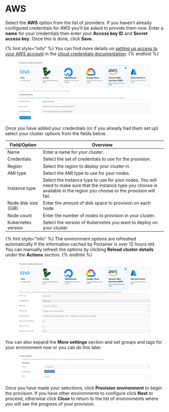 # AWS

Select the **AWS** option from the list of providers. If you haven't already configured credentials for AWS you'll be asked to provide them now. Enter a **name** for your credentials then enter your **Access key ID** and **Secret access key**. Once this is done, click **Save**.

{% hint style="info" %}
You can find more details on [setting up access to your AWS account](../../../admin/settings/cloud/eks.md) in the [cloud credentials documentation](../../../admin/settings/cloud/).
{% endhint %}

<figure><img src="../../../.gitbook/assets/2.15-kaas-creds-eks.png" alt=""><figcaption></figcaption></figure>

Once you have added your credentials (or if you already had them set up) select your cluster options from the fields below.

| Field/Option         | Overview                                                                                                                                                                       |
| -------------------- | ------------------------------------------------------------------------------------------------------------------------------------------------------------------------------ |
| Name                 | Enter a name for your cluster.                                                                                                                                                 |
| Credentials          | Select the set of credentials to use for the provision.                                                                                                                        |
| Region               | Select the region to deploy your cluster in.                                                                                                                                   |
| AMI type             | Select the AMI type to use for your nodes.                                                                                                                                     |
| Instance type        | Select the instance type to use for your nodes. You will need to make sure that the instance type you choose is available in the region you choose or the provision will fail. |
| Node disk size (GiB) | Enter the amount of disk space to provision on each node.                                                                                                                      |
| Node count           | Enter the number of nodes to provision in your cluster.                                                                                                                        |
| Kubernetes version   | Select the version of Kubernetes you want to deploy on your cluster                                                                                                            |

{% hint style="info" %}
The environment options are refreshed automatically if the information cached by Portainer is over 12 hours old. You can manually refresh the options by clicking **Reload cluster details** under the **Actions** section.
{% endhint %}

<figure><img src="../../../.gitbook/assets/2.15-kaas-provision-eks.png" alt=""><figcaption></figcaption></figure>

You can also expand the **More settings** section and set groups and tags for your environment now or you can do this later.

<figure><img src="../../../.gitbook/assets/2.15-kaas-provision-moresettings.png" alt=""><figcaption></figcaption></figure>

Once you have made your selections, click **Provision environment** to begin the provision. If you have other environments to configure click **Next** to proceed, otherwise click **Close** to return to the list of environments where you will see the progress of your provision.
